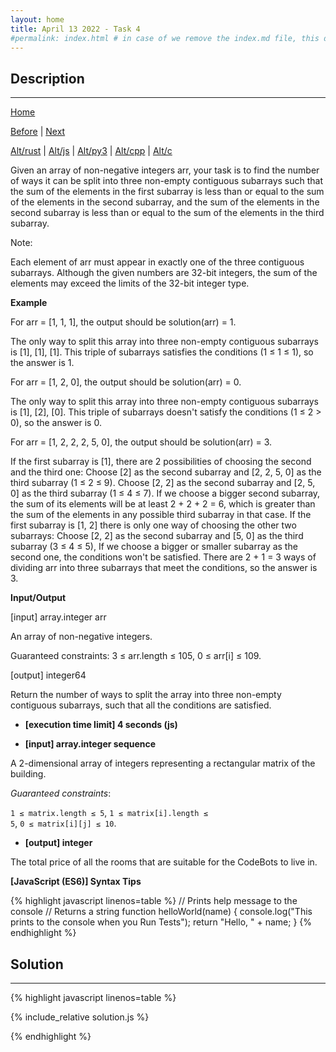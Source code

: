 ```yaml
---
layout: home
title: April 13 2022 - Task 4
#permalink: index.html # in case of we remove the index.md file, this doc will be the index page
---
```


<div class="row">
<div class="columnStmt" markdown="1">

## Description
------

[Home](../README.md)

[Before](..) | [Next](..)

[Alt/rust](./Alt_rust/README.md) | [Alt/js](./Alt_js/README.html) | [Alt/py3](./Alt_py3/README.md) | [Alt/cpp](./Alt_cpp/README.md) | [Alt/c](./Alt_c/README.md)

Given an array of non-negative integers arr, your task is to find the number of ways it can be split into three non-empty contiguous subarrays such that the sum of the elements in the first subarray is less than or equal to the sum of the elements in the second subarray, and the sum of the elements in the second subarray is less than or equal to the sum of the elements in the third subarray.

Note:

Each element of arr must appear in exactly one of the three contiguous subarrays.
Although the given numbers are 32-bit integers, the sum of the elements may exceed the limits of the 32-bit integer type.

**Example**

For arr = [1, 1, 1], the output should be solution(arr) = 1.

The only way to split this array into three non-empty contiguous subarrays is [1], [1], [1]. This triple of subarrays satisfies the conditions (1 ≤ 1 ≤ 1), so the answer is 1.

For arr = [1, 2, 0], the output should be solution(arr) = 0.

The only way to split this array into three non-empty contiguous subarrays is [1], [2], [0]. This triple of subarrays doesn't satisfy the conditions (1 ≤ 2 > 0), so the answer is 0.

For arr = [1, 2, 2, 2, 5, 0], the output should be solution(arr) = 3.

If the first subarray is [1], there are 2 possibilities of choosing the second and the third one:
Choose [2] as the second subarray and [2, 2, 5, 0] as the third subarray (1 ≤ 2 ≤ 9).
Choose [2, 2] as the second subarray and [2, 5, 0] as the third subarray (1 ≤ 4 ≤ 7).
If we choose a bigger second subarray, the sum of its elements will be at least 2 + 2 + 2 = 6, which is greater than the sum of the elements in any possible third subarray in that case.
If the first subarray is [1, 2] there is only one way of choosing the other two subarrays:
Choose [2, 2] as the second subarray and [5, 0] as the third subarray (3 ≤ 4 ≤ 5),
If we choose a bigger or smaller subarray as the second one, the conditions won't be satisfied.
There are 2 + 1 = 3 ways of dividing arr into three subarrays that meet the conditions, so the answer is 3.



**Input/Output**

[input] array.integer arr

An array of non-negative integers.

Guaranteed constraints:
3 ≤ arr.length ≤ 105,
0 ≤ arr[i] ≤ 109.

[output] integer64

Return the number of ways to split the array into three non-empty contiguous subarrays, such that all the conditions are satisfied.



* **[execution time limit] 4 seconds (js)**

* **[input] array.integer sequence**

A 2-dimensional array of integers representing a rectangular matrix of the building.

*Guaranteed constraints*:

<code>1 ≤ matrix.length ≤ 5</code>,
<code>1 ≤ matrix[i].length ≤ 5</code>,
<code>0 ≤ matrix[i][j] ≤ 10</code>.

* **[output] integer**

The total price of all the rooms that are suitable for the CodeBots to live in.

**[JavaScript (ES6)] Syntax Tips**

{% highlight javascript linenos=table %}
// Prints help message to the console
// Returns a string
function helloWorld(name) {
    console.log("This prints to the console when you Run Tests");
    return "Hello, " + name;
}
{% endhighlight %}

</div>
<div class="columnSol" markdown="1">

## Solution
------

{% highlight javascript linenos=table %}

{% include_relative solution.js %}

{% endhighlight %}

</div>
</div>